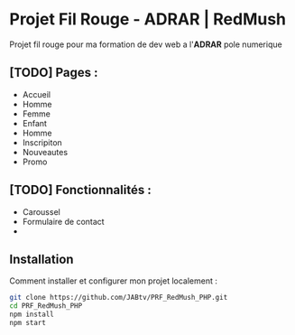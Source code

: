 # Projet Fil Rouge - ADRAR | RedMush

Projet fil rouge pour ma formation de dev web a l'**ADRAR** pole numerique

##  [TODO] Pages :
- Accueil
- Homme
- Femme
- Enfant
- Homme
- Inscripiton
- Nouveautes
- Promo

## [TODO] Fonctionnalités :
- Caroussel
- Formulaire de contact
- 

## Installation

Comment installer et configurer mon projet localement :

```bash
git clone https://github.com/JABtv/PRF_RedMush_PHP.git
cd PRF_RedMush_PHP
npm install
npm start
```